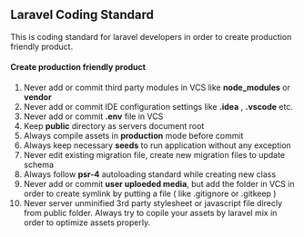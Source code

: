 ## Laravel Coding Standard



This is coding standard for laravel developers in order to create production friendly product.



#### Create production friendly product

1. Never add or commit third party modules in VCS like **node_modules** or **vendor**
2. Never add or commit IDE configuration settings like **.idea** , **.vscode** etc.
3. Never add or commit **.env** file in VCS
4. Keep **public** directory as servers document root
5. Always compile assets in **production** mode before commit
6. Always keep necessary **seeds** to run application without any exception
7. Never edit existing migration file, create new migration files to update schema
8. Always follow **psr-4** autoloading standard while creating new class
9. Never add or commit **user uploeded media**, but add the folder in VCS in order to create symlink by putting a file ( like .gitignore or .gitkeep )
10. Never server unminified 3rd party stylesheet or javascript file direcly from public folder. Always try to copile your assets by laravel mix in order to optimize assets properly.